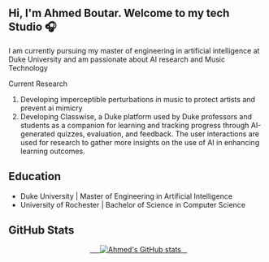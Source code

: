 ## Hi, I'm Ahmed Boutar. Welcome to my tech Studio 🎧

I am currently pursuing my master of engineering in artificial intelligence at Duke University and am passionate about AI research and Music Technology

Current Research
1. Developing imperceptible perturbations in music to protect artists and prevent ai mimicry
2. Developing Classwise, a Duke platform used by Duke professors and students as a companion for learning and tracking progress through AI-generated quizzes, evaluation, and feedback. The user interactions are used for research to gather more insights on the use of AI in enhancing learning outcomes.

## Education

- Duke University | Master of Engineering in Artificial Intelligence
- University of Rochester | Bachelor of Science in Computer Science

## GitHub Stats

<div align="center">
  <a href="https://github.com/anuraghazra/github-readme-stats">
    <img src="https://github-readme-stats.vercel.app/api?username=ahmed-boutar&show_icons=true&bg_color=45,2f2f2f,3f3f3f&title_color=00aaff&text_color=00aaff&rank_icon=percentile" alt="Ahmed's GitHub stats">
  </a>
</div>
